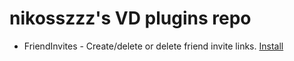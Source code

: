 # nikosszzz's VD plugins repo

- FriendInvites - Create/delete or delete friend invite links. [Install](https://nikosszzz.github.io/vd-plugins/friendInvites)